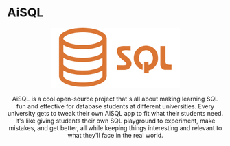 # AiSQL

<p align="center">
<a href="https://www.infracost.io"><img src=".github/assets/logo.png" alt="Infracost breakdown command" width="300" /></a>

<p align="center">AiSQL is a cool open-source project that's all about making learning SQL fun and effective for database students at different universities. Every university gets to tweak their own AiSQL app to fit what their students need. It's like giving students their own SQL playground to experiment, make mistakes, and get better, all while keeping things interesting and relevant to what they'll face in the real world.
</p>
</p>
